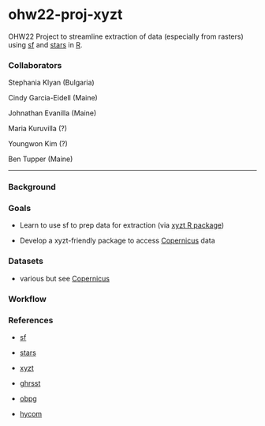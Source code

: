 # ohw22-proj-xyzt

OHW22 Project to streamline extraction of data (especially from rasters) using [sf](http://r-spatial.github.io/sf/) and [stars](https://r-spatial.github.io/stars/) in [R](https://www.r-project.org/).


### Collaborators

Stephania Klyan (Bulgaria)

Cindy Garcia-Eidell (Maine)

Johnathan Evanilla (Maine)

Maria Kuruvilla (?)

Youngwon Kim (?)

Ben Tupper (Maine)

---
### Background



### Goals
 
  + Learn to use sf to prep data for extraction (via [xyzt R package](https://github.com/BigelowLab/xyzt))

  + Develop a xyzt-friendly package to access [Copernicus](https://marine.copernicus.eu/) data

### Datasets

  + various but see [Copernicus](https://marine.copernicus.eu/)

### Workflow


### References

 + [sf](http://r-spatial.github.io/sf/) 
 
 + [stars](https://r-spatial.github.io/stars/) 
 
 + [xyzt](https://github.com/BigelowLab/xyzt)
 
 + [ghrsst](https://github.com/BigelowLab/ghrsst)
 
 + [obpg](https://github.com/BigelowLab/obpg)
 
 + [hycom](https://github.com/BigelowLab/hycom)

